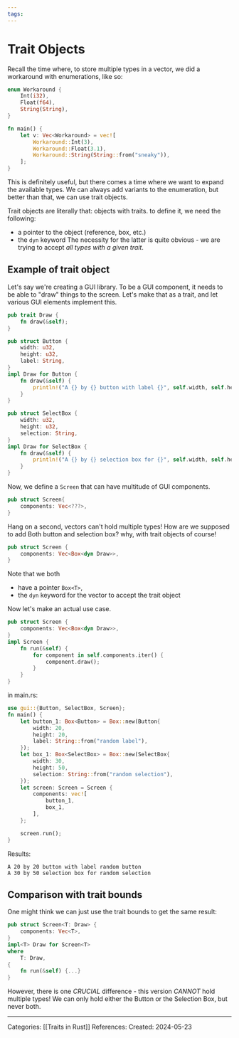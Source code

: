 ```yaml
---
tags:
---
```

# Trait Objects
Recall the time where, to store multiple types in a vector, we did a workaround with enumerations, like so:
``` rust
enum Workaround {
	Int(i32),
	Float(f64),
	String(String),
}

fn main() {
	let v: Vec<Workaround> = vec![
		Workaround::Int(3),
		Workaround::Float(3.1),
		Workaround::String(String::from("sneaky")),
	];
}
```
This is definitely useful, but there comes a time where we want to expand the available types. We can always add variants to the enumeration, but better than that, we can use trait objects.

Trait objects are literally that: objects with traits. to define it, we need the following:
- a pointer to the object (reference, box, etc.)
- the ```dyn``` keyword
The necessity for the latter is quite obvious - we are trying to accept _all types with a given trait_.

## Example of trait object
Let's say we're creating a GUI library. To be a GUI component, it needs to be able to "draw" things to the screen. Let's make that as a trait, and let various GUI elements implement this.
``` rust
pub trait Draw {
	fn draw(&self);
}

pub struct Button {
	width: u32,
	height: u32,
	label: String,
}
impl Draw for Button {
	fn draw(&self) {
		println!("A {} by {} button with label {}", self.width, self.height, self.label);
	}
}

pub struct SelectBox {
	width: u32,
	height: u32,
	selection: String,
}
impl Draw for SelectBox {
	fn draw(&self) {
		println!("A {} by {} selection box for {}", self.width, self.height, self.selection);
	}
}
```
Now, we define a ```Screen``` that can have multitude of GUI components. 
``` rust
pub struct Screen{
	components: Vec<???>,
}
```
Hang on a second, vectors can't hold multiple types! How are we supposed to add Both button and selection box? why, with trait objects of course!
```rust
pub struct Screen {
	components: Vec<Box<dyn Draw>>,
}
```
Note that we both
- have a pointer ```Box<T>```,
- the ```dyn``` keyword for the vector to accept the trait object

Now let's make an actual use case.
``` rust
pub struct Screen {
	components: Vec<Box<dyn Draw>>,
}
impl Screen {
	fn run(&self) {
		for component in self.components.iter() {
			component.draw();
		}
	}
}
```
in main.rs:
``` rust
use gui::{Button, SelectBox, Screen};
fn main() {
	let button_1: Box<Button> = Box::new(Button{
		width: 20,
		height: 20,
		label: String::from("random label"),
	});
	let box_1: Box<SelectBox> = Box::new(SelectBox{
		width: 30,
		height: 50,
		selection: String::from("random selection"),
	});
	let screen: Screen = Screen {
		components: vec![
			button_1,
			box_1,
		],
	};

	screen.run();
}
```
Results:
```
A 20 by 20 button with label random button
A 30 by 50 selection box for random selection
```

## Comparison with trait bounds
One might think we can just use the trait bounds to get the same result:
``` rust
pub struct Screen<T: Draw> {
	components: Vec<T>,
}
impl<T> Draw for Screen<T>
where
	T: Draw,
{
	fn run(&self) {...}
}
```
However, there is one _CRUCIAL_ difference - this version _CANNOT_ hold multiple types! We can only hold either the Button or the Selection Box, but never both.



---
Categories: [[Traits in Rust]]
References:
Created: 2024-05-23